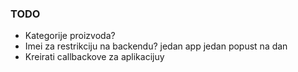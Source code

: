 ### TODO ### 

* Kategorije proizvoda?
* Imei za restrikciju na backendu? jedan app jedan popust na dan
* Kreirati callbackove za aplikacijuy